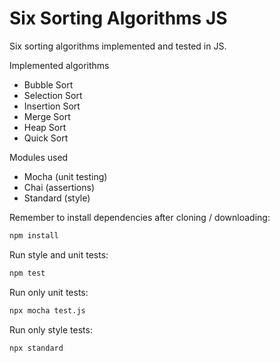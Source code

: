 # Six Sorting Algorithms JS

Six sorting algorithms implemented and tested in JS.

Implemented algorithms
- Bubble Sort
- Selection Sort
- Insertion Sort
- Merge Sort
- Heap Sort
- Quick Sort

Modules used
- Mocha (unit testing)
- Chai (assertions)
- Standard (style)

Remember to install dependencies after cloning / downloading:

```bash
npm install
```

Run style and unit tests:

```bash
npm test
```

Run only unit tests:

```bash
npx mocha test.js
```

Run only style tests:

```bash
npx standard
```
